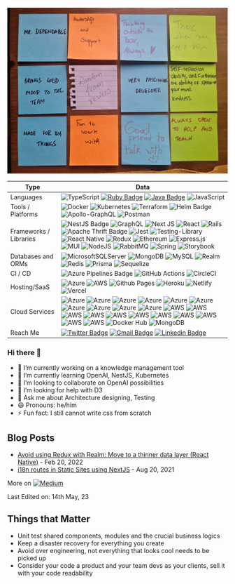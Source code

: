 ![TeamReview](assets/TeamReview.jpg)

| Type               | Data |
| ---------------------- | ---------------------------------------------------------------------------------------------------------------------------------------------------------------------------------------------------------------------------------------------------------------------------------------------------------------------------------------------------------------------------------------------------------------------------------------------------------------------------------------------------------------------------------------------------------------------------------------------------------------------------------------------------------------------------------------------------------------------------------------------------------------------------------------------------------------------------------------------------------------------------------------------------------------------------------------------------------------------------------------------------------------------------------------------------------------------------------------------------------------------------------------------------------------------------------------------------------------------------------------------------------------------------------------------------------------------------------------------------------------------------------------------------------------------------------------------------------------------------------------------------------------------------------------------------------------------------------------------------------------------------------------------------------------------------------------------------------------------------------------------------------------------------------------------------------------------------------------------------------------------------------------------------------------------------------------------------------------------------------------------------------------------------------------------------------------------------------------------------------------------------------------------------------------------------------------------------------------------------------------------------------------------------------------------------------------------------------------------------------------------------------------------------------------------- |
| Languages              | ![TypeScript](https://img.shields.io/badge/typescript-%23007ACC.svg?style=flat&logo=typescript&logoColor=white) [![Ruby Badge](https://img.shields.io/badge/ruby-%23CC342D.svg?style=flat&logo=ruby&logoColor=white)](https://github.com/search?l=Ruby%23&q=user%3Amukarramali&type=Repositories) [![Java Badge](https://img.shields.io/badge/java-%23ED8B00.svg?style=flat&logo=openjdk&logoColor=white)](https://github.com/search?l=Java%23&q=user%3Amukarramali&◊type=Repositories) ![JavaScript](https://img.shields.io/badge/javascript-%23323330.svg?style=flat&logo=javascript&logoColor=%23F7DF1E) |
| Tools / Platforms      | ![Docker](https://img.shields.io/badge/docker-%230db7ed.svg?style=flat&logo=docker&logoColor=white) ![Kubernetes](https://img.shields.io/badge/kubernetes-%23326ce5.svg?style=flat&logo=kubernetes&logoColor=white) ![Terraform](https://img.shields.io/badge/terraform-%235835CC.svg?style=flat&logo=terraform&logoColor=white) ![Helm Badge](https://img.shields.io/badge/Helm-%23E0234E.svg?style=flat&logo=helm&logoColor=white) ![Apollo-GraphQL](https://img.shields.io/badge/-ApolloGraphQL-311C87?style=flat&logo=apollo-graphql) ![Postman](https://img.shields.io/badge/Postman-FF6C37?style=flat&logo=postman&logoColor=white) |
| Frameworks / Libraries | ![NestJS Badge](https://img.shields.io/badge/nestjs-%23E0234E.svg?style=flat&logo=nestjs&logoColor=white) ![GraphQL](https://img.shields.io/badge/-GraphQL-E10098?style=flat&logo=graphql&logoColor=white) ![Next JS](https://img.shields.io/badge/Next-black?style=flat&logo=next.js&logoColor=white) ![React](https://img.shields.io/badge/react-%2320232a.svg?style=flat&logo=react&logoColor=%2361DAFB) ![Rails](https://img.shields.io/badge/rails-%23CC0000.svg?style=flat&logo=ruby-on-rails&logoColor=white) ![Apache Thrift Badge](https://img.shields.io/badge/-Apache_Thrift-47848F?style=flat&logo=Apache&logoColor=white) ![Jest](https://img.shields.io/badge/-jest-%23C21325?style=flat&logo=jest&logoColor=white) ![Testing-Library](https://img.shields.io/badge/-TestingLibrary-%23E33332?style=flat&logo=testing-library&logoColor=white) ![React Native](https://img.shields.io/badge/react_native-%2320232a.svg?style=flat&logo=react&logoColor=%2361DAFB) ![Redux](https://img.shields.io/badge/redux-%23593d88.svg?style=flat&logo=redux&logoColor=white) ![Ethereum](https://img.shields.io/badge/Ethereum-3C3C3D?style=flat&logo=Ethereum&logoColor=white) ![Express.js](https://img.shields.io/badge/express.js-%23404d59.svg?style=flat&logo=express&logoColor=%2361DAFB) ![MUI](https://img.shields.io/badge/MUI-%230081CB.svg?style=flat&logo=mui&logoColor=white) ![NodeJS](https://img.shields.io/badge/node.js-6DA55F?style=flat&logo=node.js&logoColor=white) ![RabbitMQ](https://img.shields.io/badge/Rabbitmq-FF6600?style=flat&logo=rabbitmq&logoColor=white) ![Spring](https://img.shields.io/badge/spring-%236DB33F.svg?style=flat&logo=spring&logoColor=white) ![Storybook](https://img.shields.io/badge/-Storybook-FF4785?style=flat&logo=storybook&logoColor=white) |
| Databases and ORMs     | ![MicrosoftSQLServer](https://img.shields.io/badge/Microsoft%20SQL%20Server-CC2927?style=flat&logo=microsoft%20sql%20server&logoColor=white) ![MongoDB](https://img.shields.io/badge/MongoDB-%234ea94b.svg?style=flat&logo=mongodb&logoColor=white) ![MySQL](https://img.shields.io/badge/mysql-%2300f.svg?style=flat&logo=mysql&logoColor=white) ![Realm](https://img.shields.io/badge/Realm-39477F?style=flat&logo=realm&logoColor=white) ![Redis](https://img.shields.io/badge/redis-%23DD0031.svg?style=flat&logo=redis&logoColor=white) ![Prisma](https://img.shields.io/badge/Prisma-3982CE?style=flat&logo=Prisma&logoColor=white) ![Sequelize](https://img.shields.io/badge/Sequelize-52B0E7?style=flat&logo=Sequelize&logoColor=white) |
| CI / CD                | ![Azure Pipelines Badge](https://img.shields.io/badge/-Azure%20Pipelines-2560E0?style=flat&logo=Azure-Pipelines&logoColor=white) ![GitHub Actions](https://img.shields.io/badge/github%20actions-%232671E5.svg?style=flat&logo=githubactions&logoColor=white) ![CircleCI](https://img.shields.io/badge/circle%20ci-%23161616.svg?style=flat&logo=circleci&logoColor=white) |
| Hosting/SaaS           | ![Azure](https://img.shields.io/badge/azure-%230072C6.svg?style=flat&logo=microsoftazure&logoColor=white) ![AWS](https://img.shields.io/badge/AWS-%23FF9900.svg?style=flat&logo=amazon-aws&logoColor=white) ![Github Pages](https://img.shields.io/badge/github%20pages-121013?style=flat&logo=github&logoColor=white) ![Heroku](https://img.shields.io/badge/heroku-%23430098.svg?style=flat&logo=heroku&logoColor=white) ![Netlify](https://img.shields.io/badge/netlify-%23000000.svg?style=flat&logo=netlify&logoColor=#00C7B7) ![Vercel](https://img.shields.io/badge/vercel-%23000000.svg?style=flat&logo=vercel&logoColor=white) |
| Cloud Services         | ![Azure](https://img.shields.io/badge/AD_B2C-%230072C6.svg?style=flat&logo=Auth0&logoColor=white) ![Azure](https://img.shields.io/badge/App_Service-%230072C6.svg?style=flat&logo=microsoftazure&logoColor=white) ![Azure](https://img.shields.io/badge/SQL_Server-%230072C6.svg?style=flat&logo=microsoft-sql-server&logoColor=white) ![Azure](https://img.shields.io/badge/Frontdoor_&_CDN-%230072C6.svg?style=flat&logo=cloudflare&logoColor=white) ![Azure](https://img.shields.io/badge/Blob_Storage-%230072C6.svg?style=flat&logo=microsoftazure&logoColor=white) ![Azure](https://img.shields.io/badge/App_Insights-%230072C6.svg?style=flat&logo=openstreetmap&logoColor=white) ![Azure](https://img.shields.io/badge/Function_App-%230072C6.svg?style=flat&logo=azure-functions&logoColor=white) ![Azure](https://img.shields.io/badge/Keyvault-%230072C6.svg?style=flat&logo=open-access&logoColor=white) ![Azure](https://img.shields.io/badge/Kubernetes_Service-%230072C6.svg?style=flat&logo=kubernetes&logoColor=white) ![Azure](https://img.shields.io/badge/Container_Registry-%230072C6.svg?style=flat&logo=docs.rs&logoColor=white) ![AWS](https://img.shields.io/badge/RDS-%23FF9900.svg?style=flat&logo=amazon-rds&logoColor=white) ![AWS](https://img.shields.io/badge/EC2-%23FF9900.svg?style=flat&logo=amazon-ec2&logoColor=white) ![AWS](https://img.shields.io/badge/ECS-%23FF9900.svg?style=flat&logo=amazon-ecs&logoColor=white) ![AWS](https://img.shields.io/badge/Amazon_MQ-%23FF9900.svg?style=flat&logo=amazon-aws&logoColor=white) ![AWS](https://img.shields.io/badge/S3-%23FF9900.svg?style=flat&logo=amazon-s3&logoColor=white) ![AWS](https://img.shields.io/badge/Amazon_MQ3-%23FF9900.svg?style=flat&logo=rabbitmq&logoColor=white) ![AWS](https://img.shields.io/badge/Amazon_SQS-%23FF9900.svg?style=flat&logo=amazon-sqs&logoColor=white) ![AWS](https://img.shields.io/badge/ECR-%23FF9900.svg?style=flat&logo=docs.rs&logoColor=white) ![AWS](https://img.shields.io/badge/Lambda-%23FF9900.svg?style=flat&logo=aws-lambda&logoColor=white) ![AWS](https://img.shields.io/badge/Cloudwatch-%23FF9900.svg?style=flat&logo=amazon-cloudwatch&logoColor=white) ![AWS](https://img.shields.io/badge/IAM-%23FF9900.svg?style=flat&logo=amazon-aws&logoColor=white) ![Docker Hub](https://img.shields.io/badge/Docker_Hub-%230db7ed.svg?style=flat&logo=docker&logoColor=white) ![MongoDB](https://img.shields.io/badge/MongoDB-%234ea94b.svg?style=flat&logo=mongodb&logoColor=white) |
| Reach Me               | [![Twitter Badge](https://img.shields.io/badge/-Twitter-00acee?style=flat&logo=twitter&logoColor=white)](https://twitter.com/Mukarram_Ali98) [![Gmail Badge](https://img.shields.io/badge/-Contact-e54448?style=flat&logo=Gmail&logoColor=white)](mailto:mukarram.ali89@gmail.com) [![Linkedin Badge](https://img.shields.io/badge/-Connect-blue?style=flat&logo=Linkedin&logoColor=white)](https://www.linkedin.com/in/mukkuali/) |

### Hi there 👋

- 🔭 I’m currently working on a knowledge management tool
- 🌱 I’m currently learning OpenAI, NestJS, Kubernetes
- 👯 I’m looking to collaborate on OpenAI possibilities
- 🤔 I’m looking for help with D3
- 💬 Ask me about Architecture designing, Testing
- 😄 Pronouns: he/him
- ⚡ Fun fact: I still cannot write css from scratch

## Blog Posts

- [Avoid using Redux with Realm: Move to a thinner data layer (React Native)](https://medium.com/schmiedeone/avoid-using-redux-with-realm-move-to-a-thinner-data-layer-react-native-8e80cc7b07b3) - Feb 20, 2022
- [i18n routes in Static Sites using NextJS](https://medium.com/schmiedeone/i18n-routes-in-static-sites-using-nextjs-b6a547477bb1) - Aug 20, 2021

More on [![Medium](https://img.shields.io/badge/Medium-12100E?style=flat&logo=medium&logoColor=white)](https://medium.com/@mukarram_ali)

Last Edited on: 14th May, 23

## Things that Matter

- Unit test shared components, modules and the crucial business logics
- Keep a disaster recovery for everything you create
- Avoid over engineering, not everything that looks cool needs to be picked up
- Consider your code a product and your team devs as your clients, sell it with your code readability
